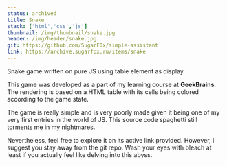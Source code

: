 ```yaml
---
status: archived
title: Snake
stack: ['html','css','js']
thumbnail: /img/thumbnail/snake.jpg
header: /img/header/snake.jpg
git: https://github.com/SugarF0x/simple-assistant
link: https://archive.sugarfox.ru/items/snake
---
```


Snake game written on pure JS using table element as display.
<!--more-->
This game was developed as a part of my learning course at **GeekBrains**. The rendering is based on a HTML table
with its cells being colored according to the game state.

The game is really simple and is very poorly made given it being one of my very first entries in the world of JS.
This source code spaghetti still torments me in my nightmares.

Nevertheless, feel free to explore it on its active link provided. However, I suggest you stay away from the git repo.
Wash your eyes with bleach at least if you actually feel like delving into this abyss. 
